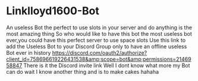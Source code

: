 # Linklloyd1600-Bot
An useless Bot the perfect to use slots in your server and do anything is the most amazing thing So who would like to have this bot the most useless bot ever,you could have this perfect server to use space slots Use this link to add the Useless Bot to your Discord Group only to have an offline useless Bot ever in history https://discord.com/oauth2/authorize?client_id=758696619226431538&amp;scope=bot&amp;permissions=2146958847 There is it the Discord invite link Well I dont know what more my Bot can do wait I know another thing and is to make cakes hahaha
